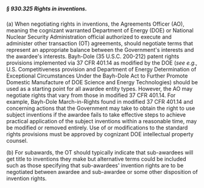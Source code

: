 ##### § 930.325 Rights in inventions. #####

(a) When negotiating rights in inventions, the Agreements Officer (AO), meaning the cognizant warranted Department of Energy (DOE) or National Nuclear Security Administration official authorized to execute and administer other transaction (OT) agreements, should negotiate terms that represent an appropriate balance between the Government's interests and the awardee's interests. Bayh-Dole (35 U.S.C. 200-212) patent rights provisions implemented via 37 CFR 401.14 as modified by the DOE (*see e.g.,* U.S. Competitiveness provision and Department of Energy Determination of Exceptional Circumstances Under the Bayh-Dole Act to Further Promote Domestic Manufacture of DOE Science and Energy Technologies) should be used as a starting point for all awardee entity types. However, the AO may negotiate rights that vary from those in modified 37 CFR 401.14. For example, Bayh-Dole March-in-Rights found in modified 37 CFR 401.14 and concerning actions that the Government may take to obtain the right to use subject inventions if the awardee fails to take effective steps to achieve practical application of the subject inventions within a reasonable time, may be modified or removed entirely. Use of or modifications to the standard rights provisions must be approved by cognizant DOE intellectual property counsel.

(b) For subawards, the OT should typically indicate that sub-awardees will get title to inventions they make but alternative terms could be included such as those specifying that sub-awardees' invention rights are to be negotiated between awardee and sub-awardee or some other disposition of invention rights.